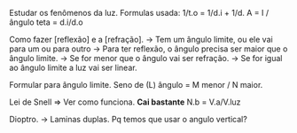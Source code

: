 Estudar os fenômenos da luz. 
Formulas usada: 1/t.o = 1/d.i + 1/d.
A = I / ângulo teta = d.i/d.o

Como fazer [reflexão] e a [refração].
-> Tem um ângulo limite, ou ele vai para um ou para outro 
-> Para ter reflexão, o ângulo precisa ser maior  que o ângulo limite. 
-> Se for menor que o ângulo vai ser refração. 
-> Se for igual ao ângulo limite a luz vai ser linear. 

Formular para ângulo limite. 
Seno de (L) ângulo = M menor / N maior.  

Lei de Snell => Ver como funciona. **Cai bastante**
N.b = V.a/V.luz 

Dioptro. -> Laminas duplas. 
Pq temos que usar o angulo vertical? 
